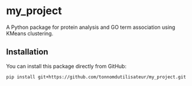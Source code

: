 # my_project

A Python package for protein analysis and GO term association using KMeans clustering.

## Installation

You can install this package directly from GitHub:

```bash
pip install git+https://github.com/tonnomdutilisateur/my_project.git
